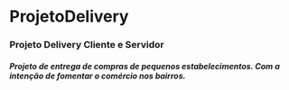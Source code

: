 # ProjetoDelivery

### Projeto Delivery Cliente e Servidor

##### Projeto de entrega de compras de pequenos estabelecimentos. Com a intenção de fomentar o comércio nos bairros.
